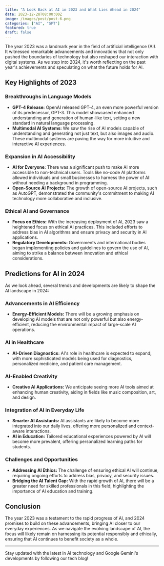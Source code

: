 ```yaml
---
title: "A Look Back at AI in 2023 and What Lies Ahead in 2024"
date: 2023-12-28T08:00:00Z
image: /images/post/post-6.png
categories: ["AI", "GPT"]
featured: true
draft: false
---
```


The year 2023 was a landmark year in the field of artificial intelligence (AI). It witnessed remarkable advancements and innovations that not only pushed the boundaries of technology but also reshaped our interaction with digital systems. As we step into 2024, it's worth reflecting on the past year's achievements and speculating on what the future holds for AI.

## Key Highlights of 2023

### Breakthroughs in Language Models

- **GPT-4 Release:** OpenAI released GPT-4, an even more powerful version of its predecessor, GPT-3. This model showcased enhanced understanding and generation of human-like text, setting a new standard in natural language processing.
- **Multimodal AI Systems:** We saw the rise of AI models capable of understanding and generating not just text, but also images and audio. These multimodal systems are paving the way for more intuitive and interactive AI experiences.

### Expansion in AI Accessibility

- **AI for Everyone:** There was a significant push to make AI more accessible to non-technical users. Tools like no-code AI platforms allowed individuals and small businesses to harness the power of AI without needing a background in programming.
- **Open-Source AI Projects:** The growth of open-source AI projects, such as AutoGPT, demonstrated the community's commitment to making AI technology more collaborative and inclusive.

### Ethical AI and Governance

- **Focus on Ethics:** With the increasing deployment of AI, 2023 saw a heightened focus on ethical AI practices. This included efforts to address bias in AI algorithms and ensure privacy and security in AI applications.
- **Regulatory Developments:** Governments and international bodies began implementing policies and guidelines to govern the use of AI, aiming to strike a balance between innovation and ethical considerations.

## Predictions for AI in 2024

As we look ahead, several trends and developments are likely to shape the AI landscape in 2024:

### Advancements in AI Efficiency

- **Energy-Efficient Models:** There will be a growing emphasis on developing AI models that are not only powerful but also energy-efficient, reducing the environmental impact of large-scale AI operations.

### AI in Healthcare

- **AI-Driven Diagnostics:** AI's role in healthcare is expected to expand, with more sophisticated models being used for diagnostics, personalized medicine, and patient care management.

### AI-Enabled Creativity

- **Creative AI Applications:** We anticipate seeing more AI tools aimed at enhancing human creativity, aiding in fields like music composition, art, and design.

### Integration of AI in Everyday Life

- **Smarter AI Assistants:** AI assistants are likely to become more integrated into our daily lives, offering more personalized and context-aware interactions.
- **AI in Education:** Tailored educational experiences powered by AI will become more prevalent, offering personalized learning paths for students.

### Challenges and Opportunities

- **Addressing AI Ethics:** The challenge of ensuring ethical AI will continue, requiring ongoing efforts to address bias, privacy, and security issues.
- **Bridging the AI Talent Gap:** With the rapid growth of AI, there will be a greater need for skilled professionals in this field, highlighting the importance of AI education and training.

## Conclusion

The year 2023 was a testament to the rapid progress of AI, and 2024 promises to build on these advancements, bringing AI closer to our everyday experiences. As we navigate the evolving landscape of AI, the focus will likely remain on harnessing its potential responsibly and ethically, ensuring that AI continues to benefit society as a whole.

---

Stay updated with the latest in AI technology and Google Gemini's developments by following our tech blog!
